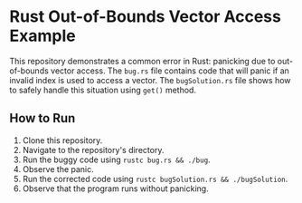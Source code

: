 # Rust Out-of-Bounds Vector Access Example

This repository demonstrates a common error in Rust: panicking due to out-of-bounds vector access.  The `bug.rs` file contains code that will panic if an invalid index is used to access a vector. The `bugSolution.rs` file shows how to safely handle this situation using `get()` method.

## How to Run

1. Clone this repository.
2. Navigate to the repository's directory.
3. Run the buggy code using `rustc bug.rs && ./bug`.
4. Observe the panic.
5. Run the corrected code using `rustc bugSolution.rs && ./bugSolution`.
6. Observe that the program runs without panicking.